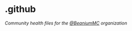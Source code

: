 # .github

*Community health files for the [@BeaniumMC](https://github.com/BeaniumMC) organization*

